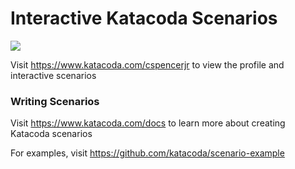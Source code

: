 # Interactive Katacoda Scenarios

[![](http://shields.katacoda.com/katacoda/cspencerjr/count.svg)](https://www.katacoda.com/cspencerjr "Get your profile on Katacoda.com")

Visit https://www.katacoda.com/cspencerjr to view the profile and interactive scenarios

### Writing Scenarios
Visit https://www.katacoda.com/docs to learn more about creating Katacoda scenarios

For examples, visit https://github.com/katacoda/scenario-example
